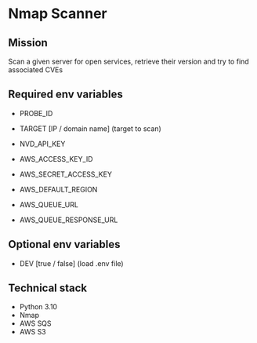 # Nmap Scanner

## Mission

Scan a given server for open services, retrieve their version and try to find associated CVEs

## Required env variables

- PROBE_ID
- TARGET [IP / domain name] (target to scan)
- NVD_API_KEY
  
- AWS_ACCESS_KEY_ID
- AWS_SECRET_ACCESS_KEY
- AWS_DEFAULT_REGION
- AWS_QUEUE_URL
- AWS_QUEUE_RESPONSE_URL

## Optional env variables

- DEV [true / false] (load .env file)

## Technical stack
- Python 3.10
- Nmap
- AWS SQS
- AWS S3